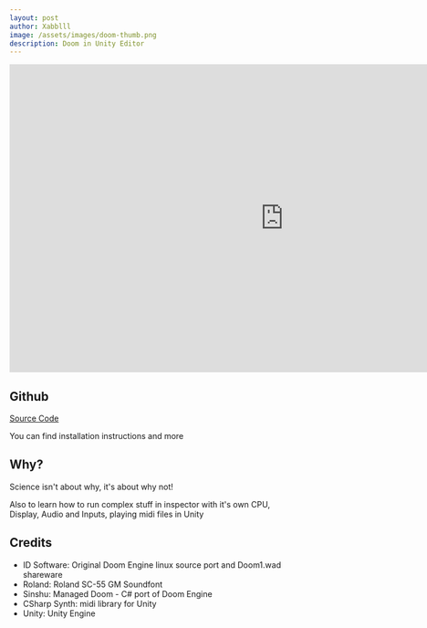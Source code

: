 ```yaml
---
layout: post
author: Xabblll
image: /assets/images/doom-thumb.png
description: Doom in Unity Editor
---
```



<iframe width="960" height="540" src="https://www.youtube.com/embed/4d27NQ1zeZw?si=34yW-Qzm3yoDLADU" title="YouTube video player" frameborder="0" allow="accelerometer; autoplay; clipboard-write; encrypted-media; gyroscope; picture-in-picture; web-share" allowfullscreen></iframe>


## Github
[Source Code]([https://www.google.com](https://github.com/xabblll/DoomInUnityInspector) "Source Code")

You can find installation instructions and more


## Why?
Science isn't about why, it's about why not!

Also to learn how to run complex stuff in inspector with it's own CPU, Display, Audio and Inputs, playing midi files in Unity


## Credits
- ID Software: Original Doom Engine linux source port and Doom1.wad shareware
- Roland: Roland SC-55 GM Soundfont
- Sinshu: Managed Doom - C# port of Doom Engine
- CSharp Synth: midi library for Unity
- Unity: Unity Engine
